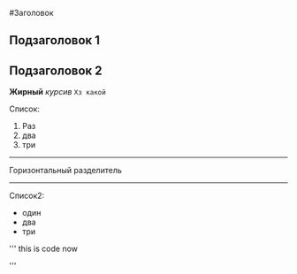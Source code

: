 #Заголовок


Подзаголовок 1
---

Подзаголовок 2
---

**Жирный**
_курсив_
`Хз какой`


Список:
1. Раз
2. два
3. три


***
Горизонтальный разделитель
***

Список2:
* один
* два
* три


'''
this is code now

'''
